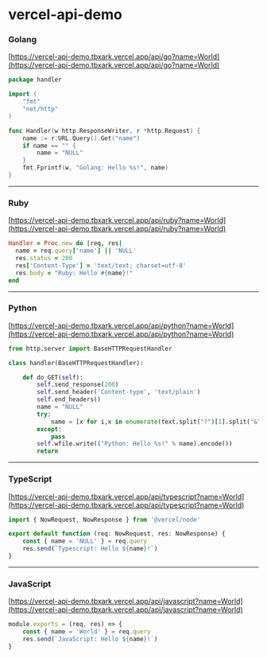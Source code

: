# vercel-api-demo


### Golang
[https://vercel-api-demo.tbxark.vercel.app/api/go?name=World](https://vercel-api-demo.tbxark.vercel.app/api/go?name=World)
```go
package handler

import (
	"fmt"
	"net/http"
)

func Handler(w http.ResponseWriter, r *http.Request) {
	name := r.URL.Query().Get("name")
	if name == "" {
		name = "NULL"
	}
	fmt.Fprintf(w, "Golang: Hello %s!", name)
}
```
---



### Ruby
[https://vercel-api-demo.tbxark.vercel.app/api/ruby?name=World](https://vercel-api-demo.tbxark.vercel.app/api/ruby?name=World)
```ruby
Handler = Proc.new do |req, res|
  name = req.query['name'] || 'NULL'
  res.status = 200
  res['Content-Type'] = 'text/text; charset=utf-8'
  res.body = "Ruby: Hello #{name}!"
end
```
---



### Python
[https://vercel-api-demo.tbxark.vercel.app/api/python?name=World](https://vercel-api-demo.tbxark.vercel.app/api/python?name=World)
```python
from http.server import BaseHTTPRequestHandler

class handler(BaseHTTPRequestHandler):

    def do_GET(self):
        self.send_response(200)
        self.send_header('Content-type', 'text/plain')
        self.end_headers()
        name = "NULL"
        try:
            name = [x for i,x in enumerate(text.split("?")[1].split("&")) if x.split("=")[0] == "name"][0].split("=")[1]
        except:
            pass
        self.wfile.write(("Python: Hello %s!" % name).encode())
        return
```
---



### TypeScript
[https://vercel-api-demo.tbxark.vercel.app/api/typescript?name=World](https://vercel-api-demo.tbxark.vercel.app/api/typescript?name=World)
```typescript
import { NowRequest, NowResponse } from '@vercel/node'

export default function (req: NowRequest, res: NowResponse) {
    const { name = 'NULL' } = req.query
    res.send(`Typescript: Hello ${name}!`)
}
```
---



### JavaScript
[https://vercel-api-demo.tbxark.vercel.app/api/javascript?name=World](https://vercel-api-demo.tbxark.vercel.app/api/javascript?name=World)
```javascript
module.exports = (req, res) => {
    const { name = 'World' } = req.query
    res.send(`JavaScript: Hello ${name}!`)
}
```
